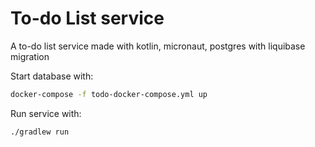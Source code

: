 # To-do List service
A to-do list service made with kotlin, micronaut, postgres with liquibase migration

Start database with:
```bash
docker-compose -f todo-docker-compose.yml up
```
Run service with:
```bash
./gradlew run
```
